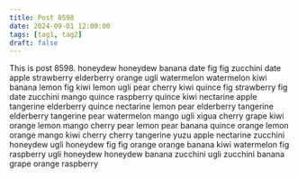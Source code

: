 ```yaml
---
title: Post 8598
date: 2024-09-01 12:00:00
tags: [tag1, tag2]
draft: false
---
```

This is post 8598.
honeydew
honeydew
banana
date
fig
fig
zucchini
date
apple
strawberry
elderberry
orange
ugli
watermelon
watermelon
kiwi
banana
lemon
fig
kiwi
lemon
ugli
pear
cherry
kiwi
quince
fig
strawberry
fig
date
zucchini
mango
quince
raspberry
quince
kiwi
nectarine
apple
tangerine
elderberry
quince
nectarine
lemon
pear
elderberry
tangerine
elderberry
tangerine
pear
watermelon
mango
ugli
xigua
cherry
grape
kiwi
orange
lemon
mango
cherry
pear
lemon
pear
banana
quince
orange
lemon
orange
mango
kiwi
cherry
cherry
tangerine
yuzu
apple
nectarine
zucchini
honeydew
ugli
honeydew
fig
fig
orange
orange
banana
kiwi
watermelon
fig
raspberry
ugli
honeydew
honeydew
banana
zucchini
ugli
zucchini
banana
grape
orange
raspberry
